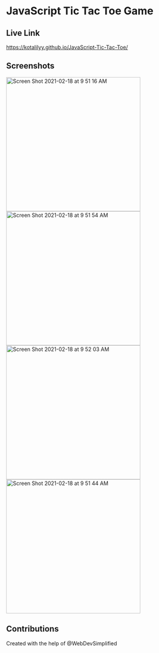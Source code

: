 # JavaScript Tic Tac Toe Game

## Live Link

https://kotalilyy.github.io/JavaScript-Tic-Tac-Toe/

## Screenshots

<img width="360" alt="Screen Shot 2021-02-18 at 9 51 16 AM" src="https://user-images.githubusercontent.com/77229281/108383209-2fdb4400-71cf-11eb-9d1e-357d636920d7.png">



<img width="360" alt="Screen Shot 2021-02-18 at 9 51 54 AM" src="https://user-images.githubusercontent.com/77229281/108384076-02db6100-71d0-11eb-81bb-ca948fe34049.png">



<img width="360" alt="Screen Shot 2021-02-18 at 9 52 03 AM" src="https://user-images.githubusercontent.com/77229281/108384324-43d37580-71d0-11eb-83ef-bc03544cd1ea.png">



<img width="360" alt="Screen Shot 2021-02-18 at 9 51 44 AM" src="https://user-images.githubusercontent.com/77229281/108384329-459d3900-71d0-11eb-8d25-c473ad6963ae.png">



## Contributions 

Created with the help of @WebDevSimplified
